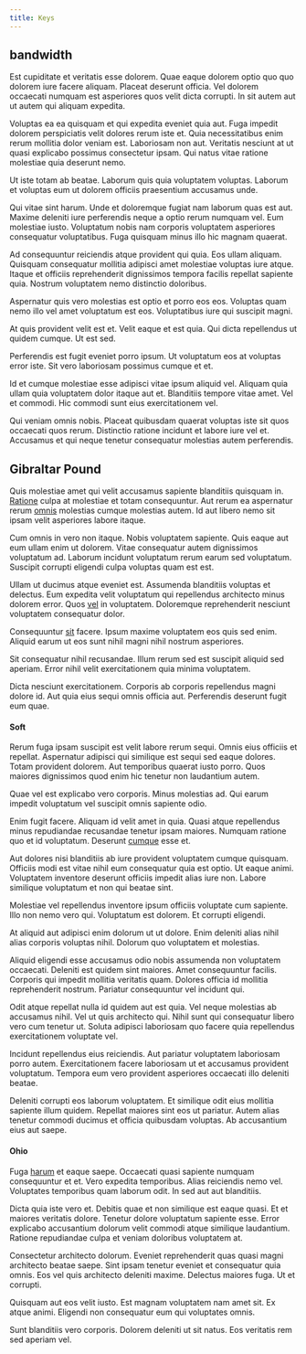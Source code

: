 ```yaml
---
title: Keys
---
```


## bandwidth

Est cupiditate et veritatis esse dolorem. Quae eaque dolorem optio quo quo dolorem iure facere aliquam. Placeat deserunt officia. Vel dolorem occaecati numquam est asperiores quos velit dicta corrupti. In sit autem aut ut autem qui aliquam expedita.

Voluptas ea ea quisquam et qui expedita eveniet quia aut. Fuga impedit dolorem perspiciatis velit dolores rerum iste et. Quia necessitatibus enim rerum mollitia dolor veniam est. Laboriosam non aut. Veritatis nesciunt at ut quasi explicabo possimus consectetur ipsam. Qui natus vitae ratione molestiae quia deserunt nemo.

Ut iste totam ab beatae. Laborum quis quia voluptatem voluptas. Laborum et voluptas eum ut dolorem officiis praesentium accusamus unde.

Qui vitae sint harum. Unde et doloremque fugiat nam laborum quas est aut. Maxime deleniti iure perferendis neque a optio rerum numquam vel. Eum molestiae iusto. Voluptatum nobis nam corporis voluptatem asperiores consequatur voluptatibus. Fuga quisquam minus illo hic magnam quaerat.

Ad consequuntur reiciendis atque provident qui quia. Eos ullam aliquam. Quisquam consequatur mollitia adipisci amet molestiae voluptas iure atque. Itaque et officiis reprehenderit dignissimos tempora facilis repellat sapiente quia. Nostrum voluptatem nemo distinctio doloribus.

Aspernatur quis vero molestias est optio et porro eos eos. Voluptas quam nemo illo vel amet voluptatum est eos. Voluptatibus iure qui suscipit magni.

At quis provident velit est et. Velit eaque et est quia. Qui dicta repellendus ut quidem cumque. Ut est sed.

Perferendis est fugit eveniet porro ipsum. Ut voluptatum eos at voluptas error iste. Sit vero laboriosam possimus cumque et et.

Id et cumque molestiae esse adipisci vitae ipsum aliquid vel. Aliquam quia ullam quia voluptatem dolor itaque aut et. Blanditiis tempore vitae amet. Vel et commodi. Hic commodi sunt eius exercitationem vel.

Qui veniam omnis nobis. Placeat quibusdam quaerat voluptas iste sit quos occaecati quos rerum. Distinctio ratione incidunt et labore iure vel et. Accusamus et qui neque tenetur consequatur molestias autem perferendis.

## Gibraltar Pound

Quis molestiae amet qui velit accusamus sapiente blanditiis quisquam in. [Ratione](/voluptate/expedita/shoes.md) culpa at molestiae et totam consequuntur. Aut rerum ea aspernatur rerum [omnis](/eos/est/autem/oregon_california.md) molestias cumque molestias autem. Id aut libero nemo sit ipsam velit asperiores labore itaque.

Cum omnis in vero non itaque. Nobis voluptatem sapiente. Quis eaque aut eum ullam enim ut dolorem. Vitae consequatur autem dignissimos voluptatum ad. Laborum incidunt voluptatum rerum earum sed voluptatum. Suscipit corrupti eligendi culpa voluptas quam est est.

Ullam ut ducimus atque eveniet est. Assumenda blanditiis voluptas et delectus. Eum expedita velit voluptatum qui repellendus architecto minus dolorem error. Quos [vel](/dolore/odio/dignissimos/ut/dam_vista_multi_state.md) in voluptatem. Doloremque reprehenderit nesciunt voluptatem consequatur dolor.

Consequuntur [sit](/eos/est/neque/awesome_steel_shirt_plastic_mobile.md) facere. Ipsum maxime voluptatem eos quis sed enim. Aliquid earum ut eos sunt nihil magni nihil nostrum asperiores.

Sit consequatur nihil recusandae. Illum rerum sed est suscipit aliquid sed aperiam. Error nihil velit exercitationem quia minima voluptatem.

Dicta nesciunt exercitationem. Corporis ab corporis repellendus magni dolore id. Aut quia eius sequi omnis officia aut. Perferendis deserunt fugit eum quae.

#### Soft

Rerum fuga ipsam suscipit est velit labore rerum sequi. Omnis eius officiis et repellat. Aspernatur adipisci qui similique est sequi sed eaque dolores. Totam provident dolorem. Aut temporibus quaerat iusto porro. Quos maiores dignissimos quod enim hic tenetur non laudantium autem.

Quae vel est explicabo vero corporis. Minus molestias ad. Qui earum impedit voluptatum vel suscipit omnis sapiente odio.

Enim fugit facere. Aliquam id velit amet in quia. Quasi atque repellendus minus repudiandae recusandae tenetur ipsam maiores. Numquam ratione quo et id voluptatum. Deserunt [cumque](/earum/practical_metal_soap_invoice.md) esse et.

Aut dolores nisi blanditiis ab iure provident voluptatem cumque quisquam. Officiis modi est vitae nihil eum consequatur quia est optio. Ut eaque animi. Voluptatem inventore deserunt officiis impedit alias iure non. Labore similique voluptatum et non qui beatae sint.

Molestiae vel repellendus inventore ipsum officiis voluptate cum sapiente. Illo non nemo vero qui. Voluptatum est dolorem. Et corrupti eligendi.

At aliquid aut adipisci enim dolorum ut ut dolore. Enim deleniti alias nihil alias corporis voluptas nihil. Dolorum quo voluptatem et molestias.

Aliquid eligendi esse accusamus odio nobis assumenda non voluptatem occaecati. Deleniti est quidem sint maiores. Amet consequuntur facilis. Corporis qui impedit mollitia veritatis quam. Dolores officia id mollitia reprehenderit nostrum. Pariatur consequuntur vel incidunt qui.

Odit atque repellat nulla id quidem aut est quia. Vel neque molestias ab accusamus nihil. Vel ut quis architecto qui. Nihil sunt qui consequatur libero vero cum tenetur ut. Soluta adipisci laboriosam quo facere quia repellendus exercitationem voluptate vel.

Incidunt repellendus eius reiciendis. Aut pariatur voluptatem laboriosam porro autem. Exercitationem facere laboriosam ut et accusamus provident voluptatum. Tempora eum vero provident asperiores occaecati illo deleniti beatae.

Deleniti corrupti eos laborum voluptatem. Et similique odit eius mollitia sapiente illum quidem. Repellat maiores sint eos ut pariatur. Autem alias tenetur commodi ducimus et officia quibusdam voluptas. Ab accusantium eius aut saepe.

#### Ohio

Fuga [harum](/dolore/et/river_mission_critical.md) et eaque saepe. Occaecati quasi sapiente numquam consequuntur et et. Vero expedita temporibus. Alias reiciendis nemo vel. Voluptates temporibus quam laborum odit. In sed aut aut blanditiis.

Dicta quia iste vero et. Debitis quae et non similique est eaque quasi. Et et maiores veritatis dolore. Tenetur dolore voluptatum sapiente esse. Error explicabo accusantium dolorum velit commodi atque similique laudantium. Ratione repudiandae culpa et veniam doloribus voluptatem at.

Consectetur architecto dolorum. Eveniet reprehenderit quas quasi magni architecto beatae saepe. Sint ipsam tenetur eveniet et consequatur quia omnis. Eos vel quis architecto deleniti maxime. Delectus maiores fuga. Ut et corrupti.

Quisquam aut eos velit iusto. Est magnam voluptatem nam amet sit. Ex atque animi. Eligendi non consequatur eum qui voluptates omnis.

Sunt blanditiis vero corporis. Dolorem deleniti ut sit natus. Eos veritatis rem sed aperiam vel.
